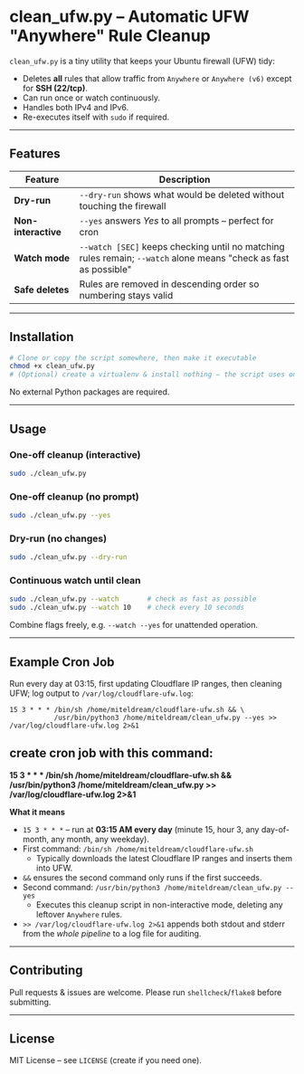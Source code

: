 # clean_ufw.py – Automatic UFW "Anywhere" Rule Cleanup

`clean_ufw.py` is a tiny utility that keeps your Ubuntu firewall (UFW) tidy:

* Deletes **all** rules that allow traffic from `Anywhere` or `Anywhere (v6)` except for **SSH (22/tcp)**.
* Can run once or watch continuously.
* Handles both IPv4 and IPv6.
* Re-executes itself with `sudo` if required.

---

## Features

| Feature | Description |
|---------|-------------|
| **Dry-run** | `--dry-run` shows what would be deleted without touching the firewall |
| **Non-interactive** | `--yes` answers *Yes* to all prompts – perfect for cron |
| **Watch mode** | `--watch [SEC]` keeps checking until no matching rules remain; `--watch` alone means "check as fast as possible" |
| **Safe deletes** | Rules are removed in descending order so numbering stays valid |

---

## Installation

```bash
# Clone or copy the script somewhere, then make it executable
chmod +x clean_ufw.py
# (Optional) create a virtualenv & install nothing – the script uses only stdlib
```

No external Python packages are required.

---

## Usage

### One-off cleanup (interactive)
```bash
sudo ./clean_ufw.py
```

### One-off cleanup (no prompt)
```bash
sudo ./clean_ufw.py --yes
```

### Dry-run (no changes)
```bash
sudo ./clean_ufw.py --dry-run
```

### Continuous watch until clean
```bash
sudo ./clean_ufw.py --watch       # check as fast as possible
sudo ./clean_ufw.py --watch 10    # check every 10 seconds
```

Combine flags freely, e.g. `--watch --yes` for unattended operation.

---

## Example Cron Job

Run every day at 03:15, first updating Cloudflare IP ranges, then cleaning UFW; log output to `/var/log/cloudflare-ufw.log`:

```cron
15 3 * * * /bin/sh /home/miteldream/cloudflare-ufw.sh && \
           /usr/bin/python3 /home/miteldream/clean_ufw.py --yes >> /var/log/cloudflare-ufw.log 2>&1
```
## create cron job with this command:

**15 3 * * * /bin/sh /home/miteldream/cloudflare-ufw.sh && /usr/bin/python3 /home/miteldream/clean_ufw.py >> /var/log/cloudflare-ufw.log 2>&1**

**What it means**
* `15 3 * * *` – run at **03:15 AM every day** (minute 15, hour 3, any day-of-month, any month, any weekday).
* First command: `/bin/sh /home/miteldream/cloudflare-ufw.sh`
  * Typically downloads the latest Cloudflare IP ranges and inserts them into UFW.
* `&&` ensures the second command only runs if the first succeeds.
* Second command: `/usr/bin/python3 /home/miteldream/clean_ufw.py --yes`
  * Executes this cleanup script in non-interactive mode, deleting any leftover `Anywhere` rules.
* `>> /var/log/cloudflare-ufw.log 2>&1` appends both stdout and stderr from the *whole pipeline* to a log file for auditing.

---

## Contributing
Pull requests & issues are welcome. Please run `shellcheck`/`flake8` before submitting.

---

## License
MIT License – see `LICENSE` (create if you need one).
